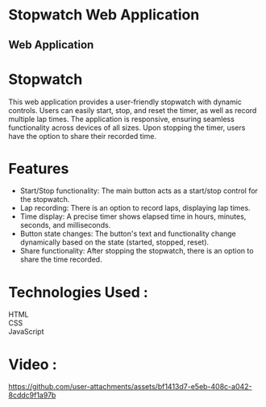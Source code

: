 # Stopwatch Web Application #
## Web Application ##
# Stopwatch # 
This web application provides a user-friendly stopwatch with dynamic controls. Users can easily start, stop, and reset the timer, as well as record multiple lap times. The application is responsive, ensuring seamless functionality across devices of all sizes. Upon stopping the timer, users have the option to share their recorded time.
# Features #
- Start/Stop functionality: The main button acts as a start/stop control for the stopwatch.
- Lap recording: There is an option to record laps, displaying lap times.
- Time display: A precise timer shows elapsed time in hours, minutes, seconds, and milliseconds.
- Button state changes: The button's text and functionality change dynamically based on the state (started, stopped, reset).
- Share functionality: After stopping the stopwatch, there is an option to share the time recorded.
# Technologies Used : #
HTML<br/>
CSS <br/>
JavaScript
# Video : #



https://github.com/user-attachments/assets/bf1413d7-e5eb-408c-a042-8cddc9f1a97b

